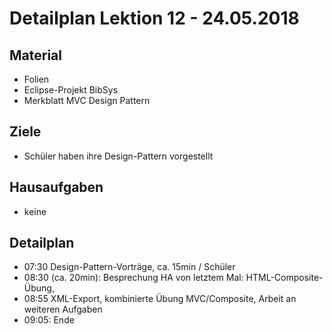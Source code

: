 Detailplan Lektion 12 - 24.05.2018
===========================================

Material
--------
* Folien
* Eclipse-Projekt BibSys
* Merkblatt MVC Design Pattern

Ziele
-----
* Schüler haben ihre Design-Pattern vorgestellt

Hausaufgaben
---------------
 - keine

Detailplan
----------

* 07:30 Design-Pattern-Vorträge, ca. 15min / Schüler
* 08:30 (ca. 20min): Besprechung HA von letztem Mal: HTML-Composite-Übung,
* 08:55 XML-Export, kombinierte Übung MVC/Composite, Arbeit an weiteren Aufgaben
* 09:05: Ende
